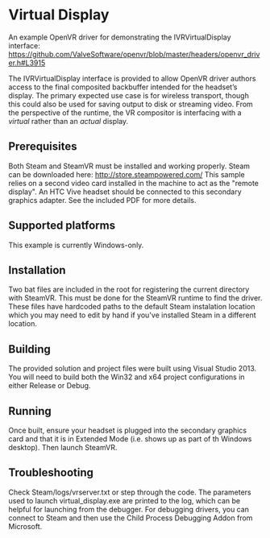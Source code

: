 # Virtual Display
An example OpenVR driver for demonstrating the IVRVirtualDisplay interface:
https://github.com/ValveSoftware/openvr/blob/master/headers/openvr_driver.h#L3915

The IVRVirtualDisplay interface is provided to allow OpenVR driver authors access to the final composited backbuffer intended for the headset’s display. The primary expected use case is for wireless transport, though this could also be used for saving output to disk or streaming video. From the perspective of the runtime, the VR compositor is interfacing with a _virtual_ rather than an _actual_ display. 

## Prerequisites
Both Steam and SteamVR must be installed and working properly.  Steam can be downloaded here: http://store.steampowered.com/
This sample relies on a second video card installed in the machine to act as the "remote display".  An HTC Vive headset should be connected to this secondary graphics adapter.  See the included PDF for more details.

## Supported platforms
This example is currently Windows-only.

## Installation
Two bat files are included in the root for registering the current directory with SteamVR.  This must be done for the SteamVR runtime to find the driver.
These files have hardcoded paths to the default Steam instalation location which you may need to edit by hand if you've installed Steam in a different location.

## Building
The provided solution and project files were built using Visual Studio 2013.  You will need to build both the Win32 and x64 project configurations in either Release or Debug.

## Running
Once built, ensure your headset is plugged into the secondary graphics card and that it is in Extended Mode (i.e. shows up as part of th Windows desktop).  Then launch SteamVR.

## Troubleshooting
Check Steam/logs/vrserver.txt or step through the code.  The parameters used to launch virtual_display.exe are printed to the log, which can be helpful for launching from the debugger.  For debugging drivers, you can connect to Steam and then use the Child Process Debugging Addon from Microsoft.

